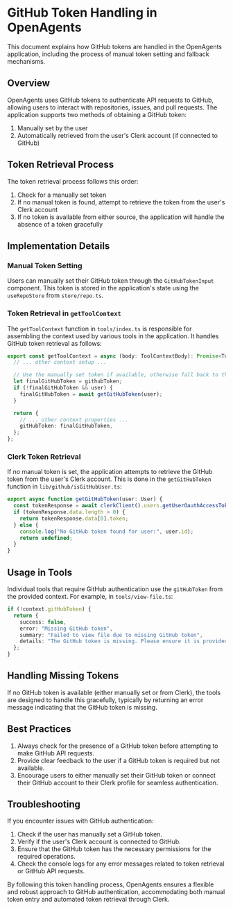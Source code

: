 # GitHub Token Handling in OpenAgents

This document explains how GitHub tokens are handled in the OpenAgents application, including the process of manual token setting and fallback mechanisms.

## Overview

OpenAgents uses GitHub tokens to authenticate API requests to GitHub, allowing users to interact with repositories, issues, and pull requests. The application supports two methods of obtaining a GitHub token:

1. Manually set by the user
2. Automatically retrieved from the user's Clerk account (if connected to GitHub)

## Token Retrieval Process

The token retrieval process follows this order:

1. Check for a manually set token
2. If no manual token is found, attempt to retrieve the token from the user's Clerk account
3. If no token is available from either source, the application will handle the absence of a token gracefully

## Implementation Details

### Manual Token Setting

Users can manually set their GitHub token through the `GitHubTokenInput` component. This token is stored in the application's state using the `useRepoStore` from `store/repo.ts`.

### Token Retrieval in `getToolContext`

The `getToolContext` function in `tools/index.ts` is responsible for assembling the context used by various tools in the application. It handles GitHub token retrieval as follows:

```typescript
export const getToolContext = async (body: ToolContextBody): Promise<ToolContext> => {
  // ... other context setup ...

  // Use the manually set token if available, otherwise fall back to the Clerk user's token
  let finalGitHubToken = githubToken;
  if (!finalGitHubToken && user) {
    finalGitHubToken = await getGitHubToken(user);
  }

  return {
    // ... other context properties ...
    gitHubToken: finalGitHubToken,
  };
};
```

### Clerk Token Retrieval

If no manual token is set, the application attempts to retrieve the GitHub token from the user's Clerk account. This is done in the `getGitHubToken` function in `lib/github/isGitHubUser.ts`:

```typescript
export async function getGitHubToken(user: User) {
  const tokenResponse = await clerkClient().users.getUserOauthAccessToken(user.id, 'oauth_github');
  if (tokenResponse.data.length > 0) {
    return tokenResponse.data[0].token;
  } else {
    console.log("No GitHub token found for user:", user.id);
    return undefined;
  }
}
```

## Usage in Tools

Individual tools that require GitHub authentication use the `gitHubToken` from the provided context. For example, in `tools/view-file.ts`:

```typescript
if (!context.gitHubToken) {
  return {
    success: false,
    error: "Missing GitHub token",
    summary: "Failed to view file due to missing GitHub token",
    details: "The GitHub token is missing. Please ensure it is provided in the context."
  };
}
```

## Handling Missing Tokens

If no GitHub token is available (either manually set or from Clerk), the tools are designed to handle this gracefully, typically by returning an error message indicating that the GitHub token is missing.

## Best Practices

1. Always check for the presence of a GitHub token before attempting to make GitHub API requests.
2. Provide clear feedback to the user if a GitHub token is required but not available.
3. Encourage users to either manually set their GitHub token or connect their GitHub account to their Clerk profile for seamless authentication.

## Troubleshooting

If you encounter issues with GitHub authentication:

1. Check if the user has manually set a GitHub token.
2. Verify if the user's Clerk account is connected to GitHub.
3. Ensure that the GitHub token has the necessary permissions for the required operations.
4. Check the console logs for any error messages related to token retrieval or GitHub API requests.

By following this token handling process, OpenAgents ensures a flexible and robust approach to GitHub authentication, accommodating both manual token entry and automated token retrieval through Clerk.